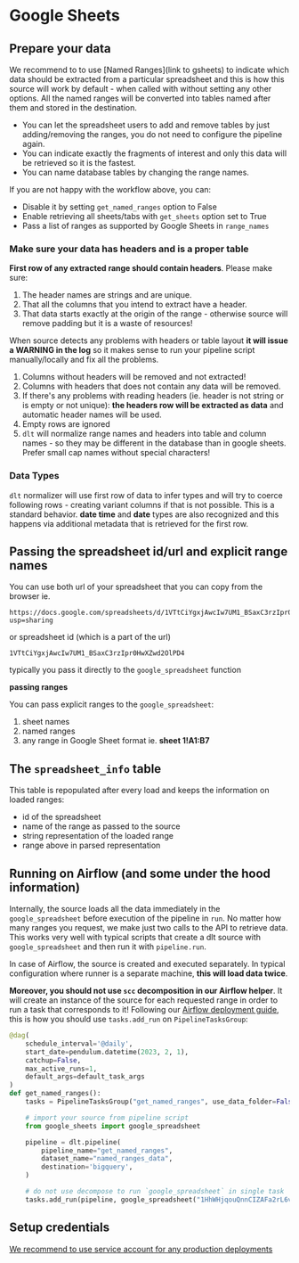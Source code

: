 # Google Sheets

## Prepare your data

We recommend to to use [Named Ranges](link to gsheets) to indicate which data should be extracted from a particular spreadsheet and this is how this source
will work by default - when called with without setting any other options. All the named ranges will be converted into tables named after them and stored in the
destination.
* You can let the spreadsheet users to add and remove tables by just adding/removing the ranges, you do not need to configure the pipeline again.
* You can indicate exactly the fragments of interest and only this data will be retrieved so it is the fastest.
* You can name database tables by changing the range names.

If you are not happy with the workflow above, you can:
* Disable it by setting `get_named_ranges` option to False
* Enable retrieving all sheets/tabs with `get_sheets` option set to True
* Pass a list of ranges as supported by Google Sheets in `range_names`

### Make sure your data has headers and is a proper table
**First row of any extracted range should contain headers**. Please make sure:
1. The header names are strings and are unique.
2. That all the columns that you intend to extract have a header.
3. That data starts exactly at the origin of the range - otherwise source will remove padding but it is a waste of resources!

When source detects any problems with headers or table layout **it will issue a WARNING in the log** so it makes sense to run your pipeline script manually/locally and fix all the problems.
1. Columns without headers will be removed and not extracted!
2. Columns with headers that does not contain any data will be removed.
2. If there's any problems with reading headers (ie. header is not string or is empty or not unique): **the headers row will be extracted as data** and automatic header names will be used.
3. Empty rows are ignored
4. `dlt` will normalize range names and headers into table and column names - so they may be different in the database than in google sheets. Prefer small cap names without special characters!

### Data Types
`dlt` normalizer will use first row of data to infer types and will try to coerce following rows - creating variant columns if that is not possible. This is a standard behavior.
**date time** and **date** types are also recognized and this happens via additional metadata that is retrieved for the first row.

## Passing the spreadsheet id/url and explicit range names
You can use both url of your spreadsheet that you can copy from the browser ie.
```
https://docs.google.com/spreadsheets/d/1VTtCiYgxjAwcIw7UM1_BSaxC3rzIpr0HwXZwd2OlPD4/edit?usp=sharing
```
or spreadsheet id (which is a part of the url)
```
1VTtCiYgxjAwcIw7UM1_BSaxC3rzIpr0HwXZwd2OlPD4
```
typically you pass it directly to the `google_spreadsheet` function

**passing ranges**

You can pass explicit ranges to the `google_spreadsheet`:
1. sheet names
2. named ranges
3. any range in Google Sheet format ie. **sheet 1!A1:B7**


## The `spreadsheet_info` table
This table is repopulated after every load and keeps the information on loaded ranges:
* id of the spreadsheet
* name of the range as passed to the source
* string representation of the loaded range
* range above in parsed representation

## Running on Airflow (and some under the hood information)
Internally, the source loads all the data immediately in the `google_spreadsheet` before execution of the pipeline in `run`. No matter how many ranges you request, we make just two calls to the API to retrieve data. This works very well with typical scripts that create a dlt source with `google_spreadsheet` and then run it with `pipeline.run`.

In case of Airflow, the source is created and executed separately. In typical configuration where runner is a separate machine, **this will load data twice**.

**Moreover, you should not use `scc` decomposition in our Airflow helper**. It will create an instance of the source for each requested range in order to run a task that corresponds to it! Following our [Airflow deployment guide](https://dlthub.com/docs/walkthroughs/deploy-a-pipeline/deploy-with-airflow-composer#2-modify-dag-file), this is how you should use `tasks.add_run` on `PipelineTasksGroup`:
```python
@dag(
    schedule_interval='@daily',
    start_date=pendulum.datetime(2023, 2, 1),
    catchup=False,
    max_active_runs=1,
    default_args=default_task_args
)
def get_named_ranges():
    tasks = PipelineTasksGroup("get_named_ranges", use_data_folder=False, wipe_local_data=True)

    # import your source from pipeline script
    from google_sheets import google_spreadsheet

    pipeline = dlt.pipeline(
        pipeline_name="get_named_ranges",
        dataset_name="named_ranges_data",
        destination='bigquery',
    )

    # do not use decompose to run `google_spreadsheet` in single task
    tasks.add_run(pipeline, google_spreadsheet("1HhWHjqouQnnCIZAFa2rL6vT91YRN8aIhts22SUUR580"), decompose="none", trigger_rule="all_done", retries=0, provide_context=True)
```

## Setup credentials
[We recommend to use service account for any production deployments](https://dlthub.com/docs/dlt-ecosystem/verified-sources/google_sheets#google-sheets-api-authentication)

